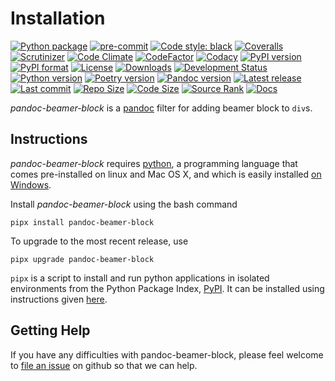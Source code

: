 Installation
============

[![Python package](https://github.com/chdemko/pandoc-beamer-block/workflows/Python%20package/badge.svg?branch=develop)](https://github.com/chdemko/pandoc-beamer-block/actions/workflows/python-package.yml)
[![pre-commit](https://img.shields.io/badge/pre--commit-enabled-brightgreen?logo=pre-commit)](https://github.com/pre-commit/pre-commit)
[![Code style: black](https://img.shields.io/badge/code%20style-black-000000.svg)](https://pypi.org/project/black/)
[![Coveralls](https://img.shields.io/coveralls/github/chdemko/pandoc-beamer-block/develop.svg?logo=Codecov&logoColor=white)](https://coveralls.io/github/chdemko/pandoc-beamer-block?branch=develop)
[![Scrutinizer](https://img.shields.io/scrutinizer/g/chdemko/pandoc-beamer-block.svg?logo=scrutinizer)](https://scrutinizer-ci.com/g/chdemko/pandoc-beamer-block/)
[![Code Climate](https://codeclimate.com/github/chdemko/pandoc-beamer-block/badges/gpa.svg)](https://codeclimate.com/github/chdemko/pandoc-beamer-block/)
[![CodeFactor](https://img.shields.io/codefactor/grade/github/chdemko/pandoc-beamer-block/develop.svg?logo=codefactor)](https://www.codefactor.io/repository/github/chdemko/pandoc-beamer-block)
[![Codacy](https://img.shields.io/codacy/grade/af5a670790264990811713280a8f8dcf.svg?logo=codacy&logoColor=white)](https://app.codacy.com/gh/chdemko/pandoc-beamer-block/dashboard)
[![PyPI version](https://img.shields.io/pypi/v/pandoc-beamer-block.svg?logo=pypi&logoColor=white)](https://pypi.org/project/pandoc-beamer-block/)
[![PyPI format](https://img.shields.io/pypi/format/pandoc-beamer-block.svg??logo=pypi&logoColor=white)](https://pypi.org/project/pandoc-beamer-block/)
[![License](https://img.shields.io/pypi/l/pandoc-beamer-block.svg?logo=pypi&logoColor=white)](https://raw.githubusercontent.com/chdemko/pandoc-beamer-block/develop/LICENSE)
[![Downloads](https://img.shields.io/pypi/dm/pandoc-beamer-block?logo=pypi&logoColor=white)](https://pepy.tech/project/pandoc-beamer-block)
[![Development Status](https://img.shields.io/pypi/status/pandoc-beamer-block.svg?logo=pypi&logoColor=white)](https://pypi.org/project/pandoc-beamer-block/)
[![Python version](https://img.shields.io/pypi/pyversions/pandoc-beamer-block.svg?logo=Python&logoColor=white)](https://pypi.org/project/pandoc-beamer-block/)
[![Poetry version](https://img.shields.io/badge/poetry-1.2%20|%201.3%20|%201.4%20|%201.5%20|%201.6%20|%201.7%20|%201.8-blue.svg?logo=poetry)](https://python-poetry.org/)
[![Pandoc version](https://img.shields.io/badge/pandoc-2.11%20|%202.12%20|%202.13%20|%202.14%20|%202.15%20|%202.16%20|%202.17%20|%202.18%20|%202.19%20|%203.0%20|%203.1%20|%203.2%20|%203.3-blue.svg?logo=markdown)](https://pandoc.org/)
[![Latest release](https://img.shields.io/github/release-date/chdemko/pandoc-beamer-block.svg?logo=github)](https://github.com/chdemko/pandoc-beamer-block/releases)
[![Last commit](https://img.shields.io/github/last-commit/chdemko/pandoc-beamer-block/develop?logo=github)](https://github.com/chdemko/pandoc-beamer-block/commit/develop/)
[![Repo Size](https://img.shields.io/github/repo-size/chdemko/pandoc-beamer-block.svg?logo=github)](http://pandoc-beamer-block.readthedocs.io/en/latest/)
[![Code Size](https://img.shields.io/github/languages/code-size/chdemko/pandoc-beamer-block.svg?logo=github)](http://pandoc-beamer-block.readthedocs.io/en/latest/)
[![Source Rank](https://img.shields.io/librariesio/sourcerank/pypi/pandoc-beamer-block.svg?logo=libraries.io&logoColor=white)](https://libraries.io/pypi/pandoc-beamer-block)
[![Docs](https://img.shields.io/readthedocs/pandoc-beamer-block.svg?logo=read-the-docs&logoColor=white)](http://pandoc-beamer-block.readthedocs.io/en/latest/)

*pandoc-beamer-block* is a [pandoc] filter for adding beamer block to `div`s.

[pandoc]: http://pandoc.org/

Instructions
------------

*pandoc-beamer-block* requires [python], a programming language that comes
pre-installed on linux and Mac OS X, and which is easily installed
[on Windows].

Install *pandoc-beamer-block* using the bash command

~~~{prompt} bash
pipx install pandoc-beamer-block
~~~

To upgrade to the most recent release, use

~~~{prompt} bash
pipx upgrade pandoc-beamer-block
~~~

`pipx` is a script to install and run python applications in isolated
environments from the Python Package Index, [PyPI]. It can be installed
using instructions given [here](https://pipx.pypa.io/stable/).

[python]: https://www.python.org
[on Windows]: https://www.python.org/downloads/windows
[PyPI]: https://pypi.org


Getting Help
------------

If you have any difficulties with pandoc-beamer-block, please feel welcome to
[file an issue] on github so that we can help.

[file an issue]: https://github.com/chdemko/pandoc-beamer-block/issues

